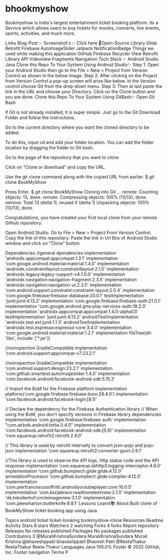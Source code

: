# bhookmyshow
Bookmyshow is India's largest entertainment ticket booking platform. Its a Service which allows users to buy tickets for movies, concerts, live events, sports, activities, and much more.

Links
Blog-Post :-
Screenshot's :- Click here
🔗Open-Source Library
Glide
Retrofit
Firebase
AutoImageSlider
Jetpack
NotificationBadge
Things we used while making this application
GitHub
Firebase
Recycler View
Retrofit Library
API
Videoview
Fragments
Navigation
Tech Stack ✨
Android Studio
Java
Clone this Repo To Your System Using Android Studio✨
Step 1: Open your Android Studio then go to the File > New > Project from Version Control as shown in the below image.
Step 2: After clicking on the Project from Version Control a pop-up screen will arise like below. In the Version control choose Git from the drop-down menu.
Step 3: Then at last paste the link in the URL and choose your Directory. Click on the Clone button and you are done.
Clone this Repo To Your System Using GitBash✨
Open Git Bash

If Git is not already installed, it is super simple. Just go to the Git Download Folder and follow the instructions.

Go to the current directory where you want the cloned directory to be added.

To do this, input cd and add your folder location. You can add the folder location by dragging the folder to Git bash.

Go to the page of the repository that you want to clone

Click on “Clone or download” and copy the URL.

Use the git clone command along with the copied URL from earlier. $ git clone BookMyShow

Press Enter. $ git clone BookMyShow Cloning into Git … remote: Counting objects: 13, done. remote: Compressing objects: 100% (13/13), done. remove: Total 13 (delta 1), reused 0 (delta 1) Unpacking objects: 100% (13/13), done.

Congratulations, you have created your first local clone from your remote Github repository.

Open Android Studio. Go to File > New > Project From Version Control. Copy the link of this repositary. Paste the link in Url Box of Android Studio window and click on "Clone" button.

Dependencies
//general dpendencies
implementation 'androidx.appcompat:appcompat:1.3.1'
implementation 'com.google.android.material:material:1.4.0'
implementation 'androidx.constraintlayout:constraintlayout:2.1.0'
implementation 'androidx.legacy:legacy-support-v4:1.0.0'
implementation 'androidx.navigation:navigation-fragment:2.3.5'
implementation 'androidx.navigation:navigation-ui:2.3.5'
implementation 'com.android.support.constraint:constraint-layout:2.0.4'
implementation 'com.google.firebase:firebase-database:20.0.1'
testImplementation 'junit:junit:4.13.2'
implementation 'com.google.firebase:firebase-auth:21.0.1'
implementation 'com.google.android.gms:play-services-auth:19.2.0'
implementation 'androidx.appcompat:appcompat:1.4.0-alpha03'
testImplementation 'junit:junit:4.13.2'
androidTestImplementation 'androidx.test.ext:junit:1.1.3'
androidTestImplementation 'androidx.test.espresso:espresso-core:3.4.0'
implementation 'com.google.android.material:material:1.2.1'
implementation fileTree(dir: 'libs', include: ['*.jar'])

//noinspection GradleCompatible
implementation 'com.android.support:appcompat-v7:23.2.1'

//noinspection GradleCompatible
implementation 'com.android.support:design:23.2.1'
implementation 'com.github.smarteist:autoimageslider:1.4.0'
implementation 'com.facebook.android:facebook-android-sdk:5.15.3'

// Import the BoM for the Firebase platform
implementation platform('com.google.firebase:firebase-bom:28.4.0')
implementation 'com.facebook.android:facebook-login:[8.1)'

// Declare the dependency for the Firebase Authentication library
// When using the BoM, you don't specify versions in Firebase library dependencies
implementation 'com.google.firebase:firebase-auth'
implementation "com.airbnb.android:lottie:3.4.0"
implementation 'com.facebook.android:facebook-android-sdk:[5,6)'
implementation 'com.squareup.retrofit2:retrofit:2.9.0'

// This library is used by retrofit internally to convert json-pojo and pojo-json
implementation 'com.squareup.retrofit2:converter-gson:2.6.1'

//This library is used to observe the API logs, Http status code and the API response
implementation 'com.squareup.okhttp3:logging-interceptor:4.9.0'
implementation 'com.github.bumptech.glide:glide:4.12.0'
annotationProcessor 'com.github.bumptech.glide:compiler:4.12.0'
implementation 'com.pierfrancescosoffritti.androidyoutubeplayer:core:10.0.5'
implementation 'com.borjabravo:readmoretextview:2.1.0'
implementation 'de.hdodenhof:circleimageview:3.1.0'
implementation 'com.jakewharton:butterknife:8.8.1'
Lessons Learnt📚
About
Built clone of BookMyShow ticket booking app using Java

Topics
android ticket ticket-booking bookmyshow-clone
Resources
 Readme
 Activity
Stars
 8 stars
Watchers
 2 watching
Forks
 4 forks
Report repository
Releases
No releases published
Packages
No packages published
Contributors
3
@MuraliKrishnaSundara
MuraliKrishnaSundara Murali Krishna
@bhaveshppatil
bhaveshppatil Bhavesh Patil
@ReetaThakur
ReetaThakur Reeta Thakur
Languages
Java
100.0%
Footer
© 2025 GitHub, Inc.
Footer navigation
Terms
P
